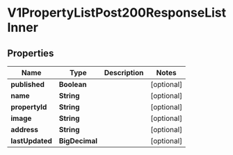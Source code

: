 

# V1PropertyListPost200ResponseListInner


## Properties

| Name | Type | Description | Notes |
|------------ | ------------- | ------------- | -------------|
|**published** | **Boolean** |  |  [optional] |
|**name** | **String** |  |  [optional] |
|**propertyId** | **String** |  |  [optional] |
|**image** | **String** |  |  [optional] |
|**address** | **String** |  |  [optional] |
|**lastUpdated** | **BigDecimal** |  |  [optional] |



